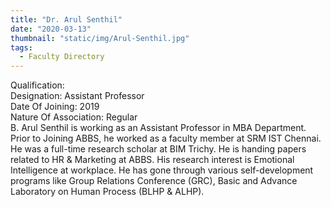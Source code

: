 ```yaml
---
title: "Dr. Arul Senthil"
date: "2020-03-13"
thumbnail: "static/img/Arul-Senthil.jpg"
tags:
  - Faculty Directory
---
```


Qualification:  
Designation: Assistant Professor  
Date Of Joining: 2019  
Nature Of Association: Regular  
B. Arul Senthil is working as an Assistant Professor in MBA Department. Prior to Joining ABBS, he worked as a faculty member at SRM IST Chennai. He was a full-time research scholar at BIM Trichy. He is handing papers related to HR & Marketing at ABBS. His research interest is Emotional Intelligence at workplace. He has gone through various self-development programs like Group Relations Conference (GRC), Basic and Advance Laboratory on Human Process (BLHP & ALHP).
